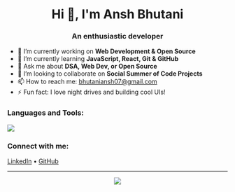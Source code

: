 <h1 align="center">Hi 👋, I'm Ansh Bhutani</h1>
<h3 align="center">An enthusiastic developer</h3>

- 🔭 I’m currently working on **Web Development & Open Source**
- 🌱 I’m currently learning **JavaScript, React, Git & GitHub**
- 💬 Ask me about **DSA, Web Dev, or Open Source**
- 👯 I’m looking to collaborate on **Social Summer of Code Projects**
- 📫 How to reach me: bhutaniansh07@gmail.com
- ⚡ Fun fact: I love night drives and building cool UIs!

<h3 align="left">Languages and Tools:</h3>
<p align="left">
  <img src="https://skillicons.dev/icons?i=html,css,js,react,nodejs,git,github,vscode,c" />
</p>

<h3 align="left">Connect with me:</h3>
<p align="left">
  <a href="https://www.linkedin.com/in/ansh-bhutani-245580333" target="blank">LinkedIn</a> •
  <a href="https://github.com/itz-ab07" target="blank">GitHub</a>
</p>

---

<p align="center">
  <img src="https://github-readme-streak-stats.herokuapp.com/?user=itz-ab07&theme=tokyonight" />
</p>
